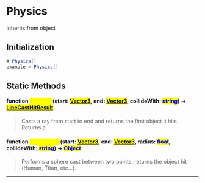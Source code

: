 # Physics
Inherits from object
## Initialization
```csharp
# Physics()
example = Physics()
```
## Static Methods
#### function <mark style="color:yellow;">LineCast</mark>(start: <mark style="color:blue;">[Vector3](../objects/Vector3.md)</mark>, end: <mark style="color:blue;">[Vector3](../objects/Vector3.md)</mark>, collideWith: <mark style="color:blue;">string</mark>) → <mark style="color:blue;">[LineCastHitResult](../objects/LineCastHitResult.md)</mark>
> Casts a ray from start to end and returns the first object it hits.             Returns a

#### function <mark style="color:yellow;">SphereCast</mark>(start: <mark style="color:blue;">[Vector3](../objects/Vector3.md)</mark>, end: <mark style="color:blue;">[Vector3](../objects/Vector3.md)</mark>, radius: <mark style="color:blue;">float</mark>, collideWith: <mark style="color:blue;">string</mark>) → <mark style="color:blue;">Object</mark>
> Performs a sphere cast between two points, returns the object hit (Human, Titan, etc...).


---

